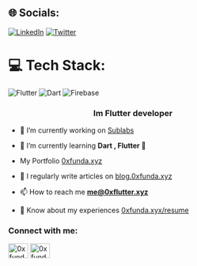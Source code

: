 
## 🌐 Socials:
[![LinkedIn](https://img.shields.io/badge/LinkedIn-%230077B5.svg?logo=linkedin&logoColor=white)](https://linkedin.com/in/reza-rezaei-461b041b2) [![Twitter](https://img.shields.io/badge/Twitter-%231DA1F2.svg?logo=Twitter&logoColor=white)](https://twitter.com/0xfunda) 

# 💻 Tech Stack:
![Flutter](https://img.shields.io/badge/Flutter-%2302569B.svg?style=for-the-badge&logo=Flutter&logoColor=white) ![Dart](https://img.shields.io/badge/dart-%230175C2.svg?style=for-the-badge&logo=dart&logoColor=white) ![Firebase](https://img.shields.io/badge/firebase-%23039BE5.svg?style=for-the-badge&logo=firebase)

<h3 align="center">Im Flutter developer</h3>

- 🔭 I’m currently working on [Sublabs](sublabs.xyz)

- 🌱 I’m currently learning **Dart , Flutter 🍃**

- My Portfolio [0xfunda.xyz](https://0xfunda.xyz)

- 📝 I regularly write articles on [blog.0xfunda.xyz](https://blog.0xfunda.xyz)

- 📫 How to reach me **me@0xflutter.xyz**

- 📄 Know about my experiences [0xfunda.xyx/resume](https://0xfunda.xyx/resume)

<h3 align="left">Connect with me:</h3>
<p align="left">
<a href="https://dev.to/0xfunda" target="blank"><img align="center" src="https://raw.githubusercontent.com/rahuldkjain/github-profile-readme-generator/master/src/images/icons/Social/devto.svg" alt="0xfunda" height="30" width="40" /></a>
<a href="https://twitter.com/0xfunda" target="blank"><img align="center" src="https://raw.githubusercontent.com/rahuldkjain/github-profile-readme-generator/master/src/images/icons/Social/twitter.svg" alt="0xfunda" height="30" width="40" /></a>
</p>

